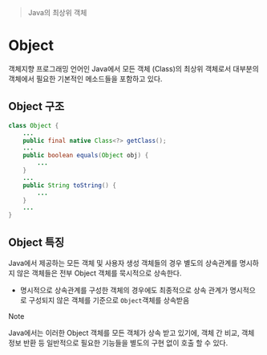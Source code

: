 > Java의 최상위 객체

# Object
객체지향 프로그래밍 언어인 Java에서 모든 객체 (Class)의 최상위 객체로서 대부분의 객체에서 필요한 기본적인 메소드들을 포함하고 있다.

## Object 구조
```java
class Object {
	...
	public final native Class<?> getClass();
	...
	public boolean equals(Object obj) {
		...
	}
	...
	public String toString() {
		...
	}
	...
}
```

## Object 특징
Java에서 제공하는 모든 객체 및 사용자 생성 객체들의 경우 별도의 상속관계를 명시하지 않은 객체들은 전부 Object 객체를 묵시적으로 상속한다.
- 명시적으로 상속관계를 구성한 객체의 경우에도 최종적으로 상속 관계가 명시적으로 구성되지 않은 객체를 기준으로 `Object`객체를 상속받음

> [!NOTE]
> Java에서는 이러한 Object 객체를 모든 객체가 상속 받고 있기에, 객체 간 비교, 객체 정보 반환 등 일반적으로 필요한 기능들을 별도의 구현 없이 호출 할 수 있다.
